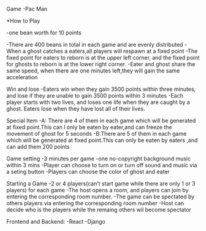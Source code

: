 Game
-Pac Man

*How to Play

-one bean worth for 10 points

-There are 400 beans in total in each game and are evenly distributed 
-When a ghost catches a eaters,all players will respawn at a fixed point
-The fixed point for eaters to reborn is at the upper left corner,
and the fixed point for ghosts to reborn is at the lower right corner.
-Eater and ghost share the same speed, when there are one minutes left,they will gain 
the same acceleration


Win and lose
-Eaters win when they gain 3500 points within three minutes, 
and lose if they are unable to gain 3500 points within 3 minutes
-Each player starts with two lives, and loses one life when they are caught by a ghost. 
Eaters lose when they have lost all of their lives.



Special Item
-A: There are 4 of them in each game which will be generated at fixed point.This can l
only be eaten by eater,and can freeze the movement of ghost for 5 seconds 
-B:There are 5 of them in each game which will be generated at fixed point.This can
only be eaten by eaters ,and can add them 200 points 



Game setting
-3 minutes per game
-one no-copyright background music within 3 mins
-Player can choose to turn on or turn off sound and music via a seting button
-Players can choose the color of ghost and eater


Starting a Game
-2 or 4 players(can’t start game while there are only 1 or 3 players) for each game
-The host opens a room, and players can join by entering the corresponding room number.
-The game can be spectated by others players via entering the corresponding room number
-Host can decide who is the players while the remaing others wil become spectator

Frontend and Backend:
-React
-Django
